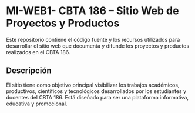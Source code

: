 # MI-WEB1- CBTA 186 – Sitio Web de Proyectos y Productos

Este repositorio contiene el código fuente y los recursos utilizados para desarrollar el sitio web que documenta y difunde los proyectos y productos realizados en el CBTA 186.

## Descripción

El sitio tiene como objetivo principal visibilizar los trabajos académicos, productivos, científicos y tecnológicos desarrollados por los estudiantes y docentes del CBTA 186. Está diseñado para ser una plataforma informativa, educativa y promocional.


